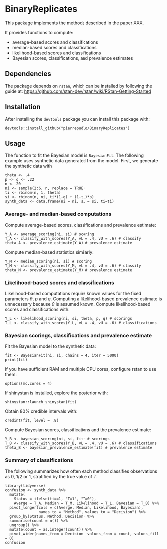 # BinaryReplicates

This package implements the methods described in the paper XXX.

It provides functions to compute:

- average-based scores and classifications
- median-based scores and classifications
- likelihood-based scores and classifications
- Bayesian scores, classifications, and prevalence estimates


## Dependencies

The package depends on `rstan`, which can be installed by following the guide at:
https://github.com/stan-dev/rstan/wiki/RStan-Getting-Started


## Installation

After installing the `devtools` package you can install this package with:

```{r}
devtools::install_github("pierrepudlo/BinaryReplicates")
```

## Usage

The function to fit the Bayesian model is `BayesianFit`.
The following example uses synthetic data generated from the model. 
First, we generate the synthetic data with

```{r}
theta <- .4
p <- q <- .22
n <- 20
ni <- sample(2:6, n, replace = TRUE)
ti <- rbinom(n, 1, theta)
si <- rbinom(n, ni, ti*(1-q) + (1-ti)*p)
synth_data <- data.frame(ni = ni, si = si, ti=ti)
```

### Average- and median-based computations

Compute average-based scores, classifications and prevalence estimate:

```{r}
Y_A <- average_scoring(ni, si) # scoring
T_A <- classify_with_scores(Y_A, vL = .4, vU = .6) # classify
theta_A <- prevalence_estimate(Y_A) # prevalence estimate
```

Compute median-based statistics similarly:

```{r}
Y_M <- median_scoring(ni, si) # scoring
T_M <- classify_with_scores(Y_M, vL = .4, vU = .6) # classify
theta_M <- prevalence_estimate(Y_M) # prevalence estimate
```

### Likelihood-based scores and classifications

Likelihood-based computations require known values for the fixed parameters $\theta$, $p$ and $q$. Computing a likelihood-based prevalence estimate is unnecessary because $\theta$ is assumed known. Compute likelihood-based scores and classifications with:

```{r}
Y_L <- likelihood_scoring(ni, si, theta, p, q) # scorings
T_L <- classify_with_scores(Y_L, vL = .4, vU = .6) # classifications
```

### Bayesian scorings, classifications and prevalence estimate

Fit the Bayesian model to the synthetic data:

```{r}
fit <- BayesianFit(ni, si, chains = 4, iter = 5000)
print(fit)
```

If you have sufficient RAM and multiple CPU cores, configure rstan to use them:

```{r}
options(mc.cores = 4)
```

If shinystan is installed, explore the posterior with:

```{r}
shinystan::launch_shinystan(fit)
```

Obtain 80% credible intervals with:

```{r}
credint(fit, level = .8)
```

Compute Bayesian scores, classifications and the prevalence estimate:

```{r}
Y_B <- bayesian_scoring(ni, si, fit) # scorings
T_B <- classify_with_scores(Y_B, vL = .4, vU = .6) # classifications
theta_B <- bayesian_prevalence_estimate(fit) # prevalence estimate
```

### Summary of classifications

The following summarizes how often each method classifies observations as $0$, $1/2$ or $1$, stratified by the true value of $T$.

```{r}
library(tidyverse)
confusion <- synth_data %>%
  mutate(
    Status = ifelse(ti==1, "T=1", "T=0"),
    Averge = T_A, Median = T_M, Likelihood = T_L, Bayesian = T_B) %>%
  pivot_longer(cols = c(Averge, Median, Likelihood, Bayesian), 
               names_to = "Method", values_to = "Decision") %>%
  group_by(Status, Method, Decision) %>%
  summarise(count = n()) %>%
  ungroup() %>%
  mutate(count = as.integer(count)) %>%
  pivot_wider(names_from = Decision, values_from = count, values_fill = 0) 
confusion
```
